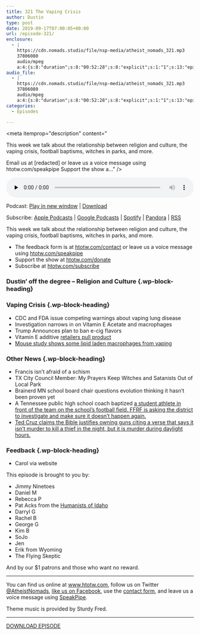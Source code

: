 ```yaml
---
title: 321 The Vaping Crisis
author: Dustin
type: post
date: 2019-09-17T07:00:05+00:00
url: /episode-321/
enclosure:
  - |
    https://cdn.nomads.studio/file/nsp-media/atheist_nomads_321.mp3
    37806080
    audio/mpeg
    a:4:{s:8:"duration";s:8:"00:52:28";s:8:"explicit";s:1:"1";s:13:"episode_title";s:17:"The Vaping Crisis";s:10:"episode_no";s:3:"321";}
audio_file:
  - |
    https://cdn.nomads.studio/file/nsp-media/atheist_nomads_321.mp3
    37806080
    audio/mpeg
    a:4:{s:8:"duration";s:8:"00:52:28";s:8:"explicit";s:1:"1";s:13:"episode_title";s:17:"The Vaping Crisis";s:10:"episode_no";s:3:"321";}
categories:
  - Episodes

---
```

<div itemscope itemtype="http://schema.org/AudioObject">
  <meta itemprop="name" content="321 The Vaping Crisis" />
  
  <meta itemprop="uploadDate" content="2019-09-17T01:00:05-06:00" />
  
  <meta itemprop="encodingFormat" content="audio/mpeg" />
  
  <meta itemprop="duration" content="PT52M28S" />
  
  <meta itemprop="description" content="


This week we talk about the relationship between religion and culture, the vaping crisis, football baptisms, witches in parks, and more.








Email us at [redacted] or leave us a voice message using htotw.com/speakpipe
Support the show a..." />
  
  <meta itemprop="contentUrl" content="https://dts.podtrac.com/redirect.mp3/cdn.nomads.studio/file/nsp-media/atheist_nomads_321.mp3" />
  
  <meta itemprop="contentSize" content="36.1" />
  
  <div class="powerpress_player" id="powerpress_player_8584">
    <audio class="wp-audio-shortcode" id="audio-4015-328" preload="none" style="width: 100%;" controls="controls"><source type="audio/mpeg" src="https://dts.podtrac.com/redirect.mp3/cdn.nomads.studio/file/nsp-media/atheist_nomads_321.mp3?_=328" /><a href="https://dts.podtrac.com/redirect.mp3/cdn.nomads.studio/file/nsp-media/atheist_nomads_321.mp3">https://dts.podtrac.com/redirect.mp3/cdn.nomads.studio/file/nsp-media/atheist_nomads_321.mp3</a></audio>
  </div>
</div>

<p class="powerpress_links powerpress_links_mp3">
  Podcast: <a href="https://dts.podtrac.com/redirect.mp3/cdn.nomads.studio/file/nsp-media/atheist_nomads_321.mp3" class="powerpress_link_pinw" target="_blank" title="Play in new window" onclick="return powerpress_pinw('https://htotw.com/?powerpress_pinw=4015-podcast');" rel="nofollow">Play in new window</a> | <a href="https://dts.podtrac.com/redirect.mp3/cdn.nomads.studio/file/nsp-media/atheist_nomads_321.mp3" class="powerpress_link_d" title="Download" rel="nofollow" download="atheist_nomads_321.mp3">Download</a>
</p>

<p class="powerpress_links powerpress_subscribe_links">
  Subscribe: <a href="https://podcasts.apple.com/us/podcast/humanists-take-on-the-world/id530050098?mt=2&ls=1" class="powerpress_link_subscribe powerpress_link_subscribe_itunes" target="_blank" title="Subscribe on Apple Podcasts" rel="nofollow">Apple Podcasts</a> | <a href="https://www.google.com/podcasts?feed=aHR0cDovL2F0aGVpc3Rub21hZHMubGlic3luLmNvbS9yc3M%3D" class="powerpress_link_subscribe powerpress_link_subscribe_googleplay" target="_blank" title="Subscribe on Google Podcasts" rel="nofollow">Google Podcasts</a> | <a href="https://open.spotify.com/show/3LzK2xZGike6Tc1GEMtMbr?si=LieN9SNuTpq96smuaUsH8A" class="powerpress_link_subscribe powerpress_link_subscribe_spotify" target="_blank" title="Subscribe on Spotify" rel="nofollow">Spotify</a> | <a href="https://www.pandora.com/podcast/atheist-nomads/PC:10122?corr=62071012&part=ug" class="powerpress_link_subscribe powerpress_link_subscribe_pandora" target="_blank" title="Subscribe on Pandora" rel="nofollow">Pandora</a> | <a href="https://htotw.com/feed/podcast/" class="powerpress_link_subscribe powerpress_link_subscribe_rss" target="_blank" title="Subscribe via RSS" rel="nofollow">RSS</a>
</p>

This week we talk about the relationship between religion and culture, the vaping crisis, football baptisms, witches in parks, and more.

<!--more-->

  * The feedback form is at [htotw.com/contact](https://htotw.com/contact) or leave us a voice message using <a href="https://htotw.com/speakpipe" target="_blank" rel="noopener noreferrer">htotw.com/speakpipe</a>
  * Support the show at <a href="https://htotw.com/donate" target="_blank" rel="noopener noreferrer">htotw.com/donate</a>
  * Subscribe at <a href="https://htotw.com/subscribe" target="_blank" rel="noopener noreferrer">htotw.com/subscribe</a>

### Dustin&#8217; off the degree &#8211; Religion and Culture {.wp-block-heading}

### Vaping Crisis {.wp-block-heading}

  * CDC and FDA issue competing warnings about vaping lung disease
  * Investigation narrows in on Vitamin E Acetate and macrophages
  * Trump Announces plan to ban e-cig flavors
  * Vitamin E additive [retailers pull product][1]
  * [Mouse study shows some lipid laden macrophages from vaping][2]

### Other News {.wp-block-heading}

  * Francis isn’t afraid of a schism
  * TX City Council Member: My Prayers Keep Witches and Satanists Out of Local Park
  * Brainerd MN school board chair questions evolution thinking it hasn’t been proven yet
  * A Tennessee public high school coach baptized [a student athlete in front of the team on the school’s football field. FFRF is asking the district to investigate and make sure it doesn’t happen again.][3]
  * [Ted Cruz claims the Bible justifies owning guns citing a verse that says it isn’t murder to kill a thief in the night, but it is murder during daylight hours.][4]

### Feedback {.wp-block-heading}

  * Carol via website

This episode is brought to you by:

  * Jimmy Ninetoes
  * Daniel M
  * Rebecca P
  * Pat Acks from the <a href="https://www.humanistsofidaho.org" target="_blank" rel="noopener noreferrer">Humanists of Idaho</a>
  * Darryl G
  * Rachel B
  * George G
  * Kim B
  * SoJo
  * Jen
  * Erik from Wyoming
  * The Flying Skeptic

And by our $1 patrons and those who want no reward.

<hr class="wp-block-separator" />

You can find us online at <a href="https://www.htotw.com/" target="_blank" rel="noopener noreferrer">www.htotw.com</a>, follow us on Twitter <a href="https://htotw.com/twitter" target="_blank" rel="noopener noreferrer">@AtheistNomads</a>, <a href="https://htotw.com/facebook" target="_blank" rel="noopener noreferrer">like us on Facebook</a>, use the [contact form](https://htotw.com/contact), and leave us a voice message using <a href="https://htotw.com/speakpipe" target="_blank" rel="noopener noreferrer">SpeakPipe</a>.

Theme music is provided by Sturdy Fred.

<hr class="wp-block-separator" />

<a href="https://dts.podtrac.com/redirect.mp3/cdn.nomads.studio/file/nsp-media/atheist_nomads_321.mp3" target="_blank" rel="noreferrer noopener" aria-label="DOWNLOAD EPISODE (opens in a new tab)">DOWNLOAD EPISODE</a>

 [1]: https://www.leafly.com/news/health/some-vape-cart-additive-makers-pull-products-others-go-dark
 [2]: https://www.jci.org/articles/view/128531
 [3]: https://ffrf.org/news/news-releases/item/35548-baptisms-at-a-tenn-high-school-must-cease-ffrf-declares
 [4]: https://friendlyatheist.patheos.com/2019/09/10/ted-cruz-in-twitter-fight-with-alyssa-milano-says-bible-justifies-owning-guns/